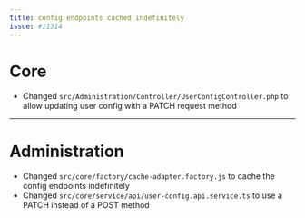```yaml
---
title: config endpoints cached indefinitely
issue: #11314
---
```

# Core
* Changed `src/Administration/Controller/UserConfigController.php` to allow updating user config with a PATCH request method
___
# Administration
* Changed `src/core/factory/cache-adapter.factory.js` to cache the config endpoints indefinitely
* Changed `src/core/service/api/user-config.api.service.ts` to use a PATCH instead of a POST method
